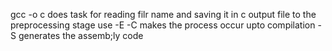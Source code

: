 gcc  -o c does task for reading filr name and saving it in c output file
to the preprocessing stage use -E 
-C makes the process occur upto compilation
-S generates the assemb;ly code
